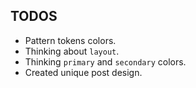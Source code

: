 ## TODOS

- Pattern tokens colors.
- Thinking about `layout`.
- Thinking `primary` and `secondary` colors.
- Created unique post design.
